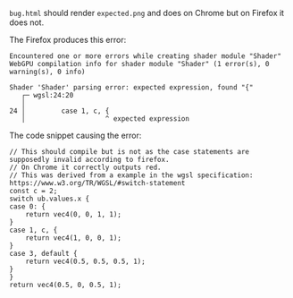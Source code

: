 `bug.html` should render `expected.png` and does on Chrome but on Firefox it does not.

The Firefox produces this error:

```
Encountered one or more errors while creating shader module "Shader"
WebGPU compilation info for shader module "Shader" (1 error(s), 0 warning(s), 0 info)

Shader 'Shader' parsing error: expected expression, found "{"
   ┌─ wgsl:24:20
   │
24 │         case 1, c, {
   │                    ^ expected expression
```

The code snippet causing the error:

```wgsl
// This should compile but is not as the case statements are supposedly invalid according to firefox.
// On Chrome it correctly outputs red.
// This was derived from a example in the wgsl specification: https://www.w3.org/TR/WGSL/#switch-statement
const c = 2;
switch ub.values.x {
case 0: {
    return vec4(0, 0, 1, 1);
}
case 1, c, {
    return vec4(1, 0, 0, 1);
}
case 3, default {
    return vec4(0.5, 0.5, 0.5, 1);
}
}
return vec4(0.5, 0, 0.5, 1);
```
